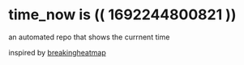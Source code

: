 # time_now is (( 1692244800821 ))

an automated repo that shows the currnent time

inspired by [breakingheatmap](https://github.com/breakingheatmap/breakingheatmap)